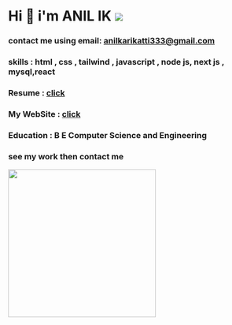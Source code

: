  # Hi  👋 i'm ANIL IK   ![](https://komarev.com/ghpvc/?username=anilikarikatti&color=green)  
<div style={display:"flex" , height:"100px"} >
   
   
<div > 
   
### contact me using email: anilkarikatti333@gmail.com

### skills : html , css , tailwind ,  javascript , node js, next js , mysql,react 

### Resume : [click]( https://anilikarikatti.github.io/resume/)
 
 ### My WebSite : [click](https://portpolio-anilikarikatti.vercel.app/) 

### Education : B E  Computer Science and Engineering
 
 
 ### see my work then contact me
   </div>
   <div>
<img src="https://camo.githubusercontent.com/683e2187241c641430216c864ce93fc5a0e0dfb232c5a01d1c54b54d63aa8cb2/68747470733a2f2f63646e2e6472696262626c652e636f6d2f75736572732f313136323037372f73637265656e73686f74732f333834383931342f70726f6772616d6d65722e676966" width="300px" height="300px">
 
  </div>
